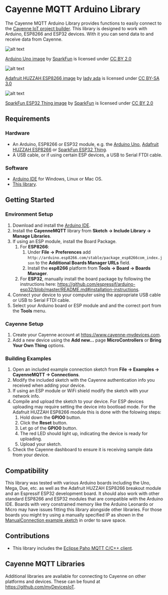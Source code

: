 # Cayenne MQTT Arduino Library
The Cayenne MQTT Arduino Library provides functions to easily connect to the [Cayenne IoT project builder](https://www.cayenne-mydevices.com). This library is designed to work with Arduino, ESP8266 and ESP32 devices. With it you can send data to and receive data from Cayenne.

![alt text](https://upload.wikimedia.org/wikipedia/commons/3/38/Arduino_Uno_-_R3.jpg)

[Arduino Uno image](https://commons.wikimedia.org/wiki/File%3AArduino_Uno_-_R3.jpg) by [SparkFun](https://www.sparkfun.com) is licensed under [CC BY 2.0](https://creativecommons.org/licenses/by/2.0/)

![alt text](https://cdn-learn.adafruit.com/assets/assets/000/024/792/medium640/adafruit_products_2471_iso_assembled_01_ORIG.jpg?1429908417)

[Adafruit HUZZAH ESP8266 image](https://learn.adafruit.com/assets/24792) by [lady ada](https://learn.adafruit.com/users/adafruit2) is licensed under [CC BY-SA 3.0](https://creativecommons.org/licenses/by-sa/3.0/)

![alt text](https://cdn.sparkfun.com//assets/parts/1/1/5/6/4/13907-01.jpg)

[SparkFun ESP32 Thing image](https://www.sparkfun.com/products/13907) by [SparkFun](https://www.sparkfun.com) is licensed under [CC BY 2.0](https://creativecommons.org/licenses/by/2.0/)

## Requirements
### Hardware
* An Arduino, ESP8266 or ESP32 module, e.g. the [Arduino Uno](https://store.arduino.cc/usa/arduino-uno-rev3), [Adafruit HUZZAH ESP8266](https://www.adafruit.com/product/2471) or [SparkFun ESP32 Thing](https://www.sparkfun.com/products/13907).
* A USB cable, or if using certain ESP devices, a USB to Serial FTDI cable.

### Software
* [Arduino IDE](https://www.arduino.cc/en/Main/Software) for Windows, Linux or Mac OS.
* [This library](https://github.com/myDevicesIoT/Cayenne-MQTT-Arduino/archive/master.zip).

## Getting Started
### Environment Setup
1. Download and install the [Arduino IDE](https://www.arduino.cc/en/Main/Software).
2. Install the **CayenneMQTT** library from **Sketch -> Include Library -> Manage Libraries**.
3. If using an ESP module, install the Board Package.
   1. For **ESP8266**:
      1. Under **File -> Preferences** add `http://arduino.esp8266.com/stable/package_esp8266com_index.json` to the **Additional Boards Manager URLs** field.
      2. Install the **esp8266** platform from **Tools -> Board -> Boards Manager**.
   2. For **ESP32**, manually install the board package by following the instructions here: https://github.com/espressif/arduino-esp32/blob/master/README.md#installation-instructions.
4. Connect your device to your computer using the appropriate USB cable or USB to Serial FTDI cable.
5. Select your Arduino board or ESP module and and the correct port from the **Tools** menu.

### Cayenne Setup
1. Create your Cayenne account at https://www.cayenne-mydevices.com.
2. Add a new device using the **Add new...** page **MicroControllers** or **Bring Your Own Thing** options.

### Building Examples
1. Open an included example connection sketch from **File -> Examples -> CayenneMQTT -> Connections**.
2. Modify the included sketch with the Cayenne authentication info you received when adding your device.
3. If using an ESP module or WiFi shield modify the sketch with your network info.
3. Compile and upload the sketch to your device. For ESP devices uploading may require setting the device into bootload mode. For the Adafruit HUZZAH ESP8266 module this is done with the folowing steps:
   1. Hold down the **GPIO0** button.
   2. Click the **Reset** button.
   3. Let go of the **GPIO0** button.
   4. The red LED should light up, indicating the device is ready for uploading.
   5. Upload your sketch.
4. Check the Cayenne dashboard to ensure it is receiving sample data from your device.

## Compatibility
This library was tested with various Arduino boards including the Uno, Mega, Due, etc. as well as the Adafruit HUZZAH ESP8266 breakout module and an Espressif ESP32 development board. It should also work with other standard ESP8266 and ESP32 modules that are compatible with the Arduino IDE. Boards with very constrained memory like the Arduino Leonardo or Micro may have issues fitting this library alongside other libraries. For those boards you might try using a manually specified IP as shown in the [ManualConnection example sketch](https://github.com/myDevicesIoT/Cayenne-MQTT-Arduino/blob/master/examples/Connections/ManualConnection/ManualConnection.ino) in order to save space.

## Contributions
* This library includes the [Eclipse Paho MQTT C/C++ client](https://github.com/eclipse/paho.mqtt.embedded-c).

## Cayenne MQTT Libraries
Additional libraries are available for connecting to Cayenne on other platforms and devices. These can be found at https://github.com/myDevicesIoT.

